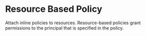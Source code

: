 # Resource Based Policy

Attach inline policies to resources. Resource-based policies grant permissions to the principal that is specified in the policy.



```js
```
